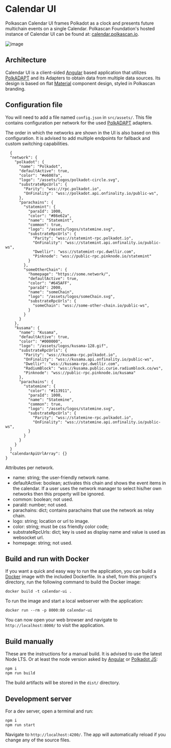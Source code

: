 # Calendar UI

Polkascan Calendar UI frames Polkadot as a clock and presents future multichain events on a single Calendar. Polkascan Foundation's
hosted instance of Calendar UI can be found at: [calendar.polkascan.io](https://calendar.polkascan.io).

![image](https://user-images.githubusercontent.com/14069142/162911497-be1db769-4e0d-41fe-982a-8b1773fc5c05.png)

## Architecture

Calendar UI is a client-sided [Angular](https://angular.io/) based application that
utilizes [PolkADAPT](https://github.com/polkascan/polkadapt) and its Adapters to obtain data from multiple data sources. Its design is based
on flat [Material](https://material.angular.io/) component design, styled in Polkascan branding.

## Configuration file

You will need to add a file named `config.json` in `src/assets/`. This file contains configuration per network for the
used [PolkADAPT](https://github.com/polkascan/polkadapt) adapters.

The order in which the networks are shown in the UI is also based on this configuration. It is advised to add multiple endpoints for
fallback and custom switching capabilities.

```shell
  {
  "network": {
    "polkadot": {
      "name": "Polkadot",
      "defaultActive": true,
      "color": "#e6007a",
      "logo": "/assets/logos/polkadot-circle.svg",
      "substrateRpcUrls": {
        "Parity": "wss://rpc.polkadot.io",
        "OnFinality": "wss://polkadot.api.onfinality.io/public-ws",
      },
      "parachains": {
        "statemint": {
          "paraId": 1000,
          "color": "#86e62a",
          "name": "Statemint",
          "common": true,
          "logo": "/assets/logos/statemine.svg",
          "substrateRpcUrls": {
            "Parity": "wss://statemint-rpc.polkadot.io",
            "OnFinality": "wss://statemint.api.onfinality.io/public-ws",
            "Dwellir": "wss://statemint-rpc.dwellir.com",
            "Pinknode": "wss://public-rpc.pinknode.io/statemint"
          }
        },
        "someOtherChain": {
          "homepage": "https://some.network/",
          "defaultActive": true,
          "color": "#645AFF",
          "paraId": 2000,
          "name": "someChain",
          "logo": "/assets/logos/someChain.svg",
          "substrateRpcUrls": {
            "someChain": "wss://some-other-chain.io/public-ws",
          }
        }
      }
    },
    "kusama": {
      "name": "Kusama",
      "defaultActive": true,
      "color": "#000000",
      "logo": "/assets/logos/kusama-128.gif",
      "substrateRpcUrls": {
        "Parity": "wss://kusama-rpc.polkadot.io",
        "OnFinality": "wss://kusama.api.onfinality.io/public-ws",
        "Dwellir": "wss://kusama-rpc.dwellir.com",
        "RadiumBlock": "wss://kusama.public.curie.radiumblock.co/ws",
        "Pinknode": "wss://public-rpc.pinknode.io/kusama"
      },
      "parachains": {
        "statemine": {
          "color": "#113911",
          "paraId": 1000,
          "name": "Statemine",
          "common": true,
          "logo": "/assets/logos/statemine.svg",
          "substrateRpcUrls": {
            "Parity": "wss://statemine-rpc.polkadot.io",
            "OnFinality": "wss://statemine.api.onfinality.io/public-ws",
          }
        }
      }
    }
  }
  "calendarApiUrlArray": {}
}
```

Attributes per network.
* name: string; the user-friendly network name.
* defaultActive: boolean; activates this chain and shows the event items in the calendar. If a user uses the network manager to select his/her own networks then this property will be ignored. 
* common: boolean; not used.
* paraId: number; not used.
* parachains: dict; contains parachains that use the network as relay chain.
* logo: string; location or url to image.
* color: string; must be css friendly color code;
* substrateRpcUrls: dict; key is used as display name and value is used as websocket url.
* homepage: string; not used.

## Build and run with Docker

If you want a quick and easy way to run the application, you can build a [Docker](https://www.docker.com/get-started) image with the
included Dockerfile. In a shell, from this project's directory, run the following command to build the Docker image:

```shell
docker build -t calendar-ui .
```

To run the image and start a local webserver with the application:

```shell
docker run --rm -p 8000:80 calendar-ui
```

You can now open your web browser and navigate to `http://localhost:8000/` to visit the application.

## Build manually

These are the instructions for a manual build. It is advised to use the latest Node LTS. Or at least the node version asked
by [Angular](https://angular.io/) or [Polkadot JS](https://polkadot.js.org/):

```shell
npm i
npm run build
```

The build artifacts will be stored in the `dist/` directory.

## Development server

For a dev server, open a terminal and run:

```shell
npm i
npm run start
```

Navigate to `http://localhost:4200/`. The app will automatically reload if you change any of the source files.
